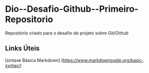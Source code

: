 # Dio--Desafio-Github--Primeiro-Repositorio
Repositório criado para o desafio de projeto sobre Git/Github
## Links Úteis
[sintaxe Básica Markdown] (https://www.markdownguide.org/basic-syntax/)
